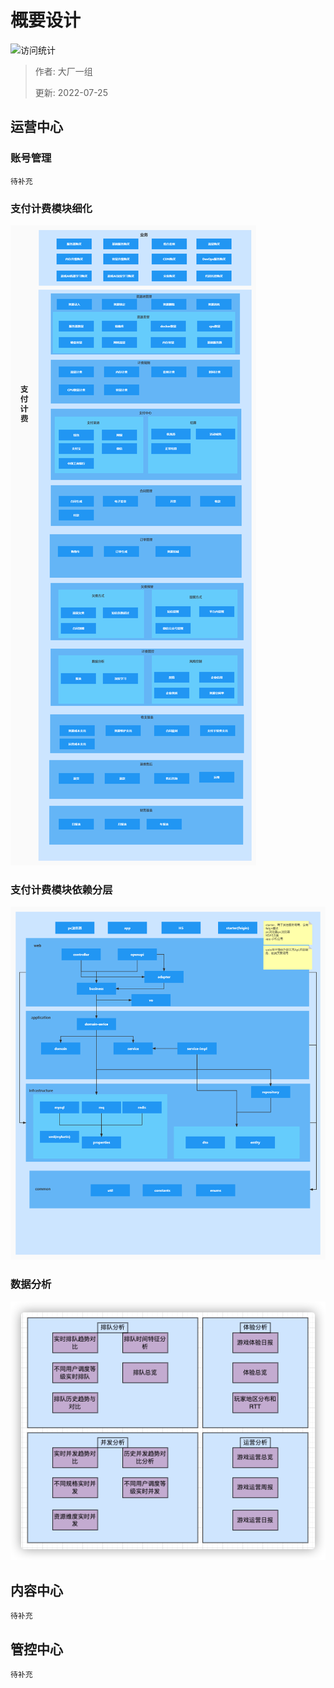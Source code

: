 # 概要设计

![访问统计](https://visitor-badge.glitch.me/badge?page_id=senlypan.cloudgaming.03-outline-design&left_color=blue&right_color=red)

> 作者: 大厂一组
>
> 更新: 2022-07-25


## 运营中心

### 账号管理

`待补充`

### 支付计费模块细化

![](../_media/image/03-outline-design/pay-charge-detail-001.jpg)

### 支付计费模块依赖分层

![](../_media/image/03-outline-design/pay-charge-detail-002.jpg)

### 数据分析

![data_analysis](../_media/image/03-outline-design/data_analysis.png)


## 内容中心

`待补充`

## 管控中心

`待补充`

